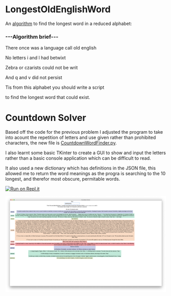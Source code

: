# LongestOldEnglishWord
An [algorithm](https://github.com/George9Waller/LongestOldEnglishWord/blob/master/Program.py) to find the longest word in a reduced alphabet: 


### ---Algorithm brief---

There once was a language call old english

No letters i and l had betwixt

Zebra or czarists could not be writ

And q and v did not persist


Tis from this alphabet you should write a script

to find the longest word that could exist.

# Countdown Solver
Based off the code for the previous problem I adjusted the program to take into acount the repetition of letters and use given rather than prohibited characters, the new file is [CountdownWordFinder.py](https://github.com/George9Waller/LongestOldEnglishWord/blob/master/CountdownWordFinder.py).

I also learnt some basic TKinter to create a GUI to show and input the letters rather than a basic console application which can be difficult to read.

It also used a new dictionary which has definitions in the JSON file, this allowed me to return the word meanings as the progra is searching to the 10 longest, and therefor most obscure, permitable words.

[![Run on Repl.it](https://repl.it/badge/github/George9Waller/LongestOldEnglishWord)](https://repl.it/github/George9Waller/CountdownWordSolver)

![GUI Screenshot](https://github.com/George9Waller/LongestOldEnglishWord/blob/master/screenshot.png)
